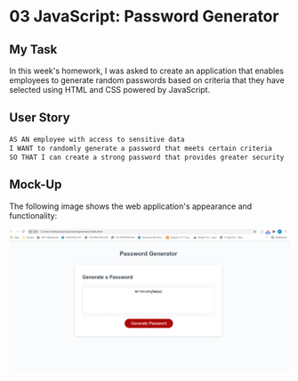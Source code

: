 # 03 JavaScript: Password Generator

## My Task

In this week's homework, I was asked to create an application that enables employees to generate random passwords based on criteria that they have selected using HTML and CSS powered by JavaScript.

## User Story

```
AS AN employee with access to sensitive data
I WANT to randomly generate a password that meets certain criteria
SO THAT I can create a strong password that provides greater security
```

## Mock-Up

The following image shows the web application's appearance and functionality:

![The Password Generator application displays a red button to "Generate Password".](assets/images/Website%20Screenshot.png "Screenshot")